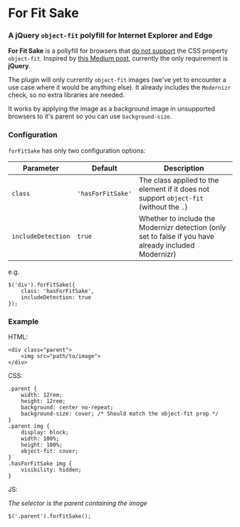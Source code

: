 # For Fit Sake

### A jQuery `object-fit` polyfill for Internet Explorer and Edge

**For Fit Sake** is a pollyfill for browsers that [do not support](http://caniuse.com/#feat=object-fit) the CSS property `object-fit`. Inspired by [this Medium post](https://medium.com/@primozcigler/neat-trick-for-css-object-fit-fallback-on-edge-and-other-browsers-afbc53bbb2c3), currently the only requirement is **jQuery**.

The plugin will only currently `object-fit` images (we've yet to encounter a use case where it would be anything else). It already includes the `Modernizr` check, so no extra libraries are needed.

It works by applying the image as a background image in unsupported browsers to it's parent so you can use `background-size`. 

### Configuration

`forFitSake` has only two configuration options:

| Parameter          | Default           | Description                                                                                           |
|--------------------|-------------------|-------------------------------------------------------------------------------------------------------|
| `class`            | `'hasForFitSake'` | The class applied to the element if it does not support `object-fit` (without the `.`)                |
| `includeDetection` | `true`            | Whether to include the Modernizr detection (only set to false if you have already included Modernizr) |

e.g.

```
$('div').forFitSake({
	class: 'hasForFitSake',
	includeDetection: true
});
```

### Example

HTML:

```
<div class="parent">
	<img src="path/to/image">
</div>
```

CSS:

```
.parent {
	width: 12rem;
	height: 12rem;
	background: center no-repeat;
	background-size: cover; /* Should match the object-fit prop */
}
.parent img {
	display: block;
	width: 100%;
	height: 100%;
	object-fit: cover;
}
.hasForFitSake img {
	visibility: hidden;
}
```

JS:

_The selector is the parent containing the image_

```
$('.parent').forFitSake();
```
